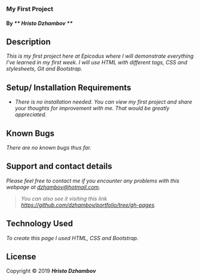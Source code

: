 ### My First Project

#### By _** Hristo Dzhambov **_

## Description

_This is my first project here at Epicodus where I will demonstrate everything I've learned in my first week. I will use HTML with different tags, CSS and stylesheets, Git and Bootstrap._

## Setup/ Installation Requirements

* _There is no installation needed.
You can view my first project and share your thoughts for improvement with me. That would be greatly appreciated._

## Known Bugs

_There are no known bugs thus far._

## Support and contact details

_Please feel free to contact me if you encounter any problems with this webpage at dzhambov@hotmail.com._
>_You can also see it visiting this link https://github.com/dzhambov/portfolio/tree/gh-pages._

## Technology Used

_To create this page I used HTML, CSS and Bootstrap._

## License

Copyright &copy; 2019  **_Hristo Dzhambov_**
